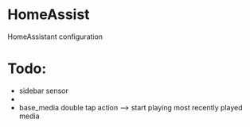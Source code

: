 # HomeAssist
HomeAssistant configuration

# Todo:
- sidebar sensor
- 
- base_media double tap action --> start playing most recently played media